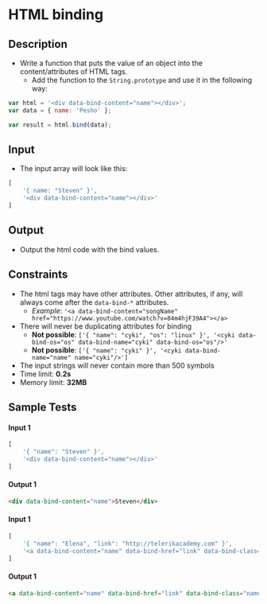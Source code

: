 # HTML binding

## Description

- Write a function that puts the value of an object into the content/attributes of HTML tags.
  - Add the function to the `String.prototype` and use it in the following way:

```js
var html = '<div data-bind-content="name"></div>';
var data = { name: 'Pesho' };

var result = html.bind(data);
```

## Input
- The input array will look like this:

```js
[
	'{ name: "Steven" }',
	'<div data-bind-content="name"></div>'
]
```

## Output
- Output the html code with the bind values.

## Constraints
- The html tags may have other attributes. Other attributes, if any, will always come after the `data-bind-*` attributes.
  - _Example_: `'<a data-bind-content="songName" href="https://www.youtube.com/watch?v=84m4hjF39A4"></a>`
- There will never be duplicating attributes for binding
  - **Not possible**: `['{ "name": "cyki", "os": "linux" }', '<cyki data-bind-os="os" data-bind-name="cyki" data-bind-os="os"/>'`
  - **Not possible**: `['{ "name": "cyki" }', '<cyki data-bind-name="name" name="cyki"/>']`
- The input strings will never contain more than 500 symbols
- Time limit: **0.2s**
- Memory limit: **32MB**

## Sample Tests

#### Input 1 
```js
[
	'{ "name": "Steven" }',
	'<div data-bind-content="name"></div>'
]
```

#### Output 1
```html
<div data-bind-content="name">Steven</div>
```

#### Input 1

```js
[
	'{ "name": "Elena", "link": "http://telerikacademy.com" }',
	'<a data-bind-content="name" data-bind-href="link" data-bind-class="name"></а>'
]
```

#### Output 1

```html
<a data-bind-content="name" data-bind-href="link" data-bind-class="name" href="http://telerikacademy.com" class="Elena">Elena</а>
```